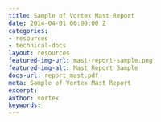 ```yaml
---
title: Sample of Vortex Mast Report
date: 2014-04-01 00:00:00 Z
categories:
- resources
- technical-docs
layout: resources
featured-img-url: mast-report-sample.png
featured-img-alt: Mast Report Sample
docs-url: report_mast.pdf
meta: Sample of Vortex Mast Report
excerpt: 
author: vortex
keywords: 
---
```


